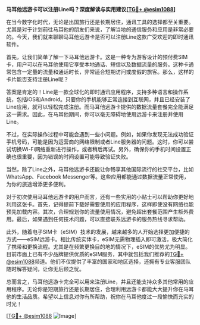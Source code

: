 **马耳他远游卡可以注册Line吗？深度解读与实用建议[[TG💪+ @esim1088](https://t.me/s/esim1088)]**

在当今数字化时代，无论是出国旅行还是长期居住，通讯工具的选择都至关重要。尤其是对于计划前往马耳他的朋友们来说，了解当地的通信服务和应用是非常必要的。今天，我们就来聊聊马耳他远游卡是否可以注册Line这款广受欢迎的即时通讯软件。

首先，让我们简单了解一下马耳他远游卡。这是一种专为游客设计的预付费SIM卡，用户可以在马耳他使用它享受本地通话、短信以及数据流量的服务。这种卡通常包含一定量的流量和通话时长，非常适合短期访问或度假的旅客。那么，这样的卡片能否支持注册Line呢？

答案是肯定的！Line是一款全球化的即时通讯应用程序，支持多种语言和操作系统，包括iOS和Android。只要你的手机能够正常连接到互联网，并且已经安装了Line应用，就可以轻松完成注册。而马耳他远游卡提供的数据流量套餐完全能满足这一需求。因此，在马耳他期间，你可以毫无障碍地使用远游卡来注册并使用Line。

不过，在实际操作过程中可能会遇到一些小问题。例如，如果你发现无法成功验证手机号码，可能是因为运营商的网络限制或者Line服务器的问题。这时，你可以尝试切换Wi-Fi网络重新进行操作，或者稍后再试。另外，确保你的手机时间设置正确也很重要，因为错误的时间设置可能导致验证失败。

当然，除了Line之外，马耳他远游卡还能让你畅享其他国际流行的社交平台，比如WhatsApp、Facebook Messenger等。这些应用都能通过数据流量正常使用，为你的旅途增添更多便利。

对于初次使用马耳他远游卡的用户而言，还有一些实用的小贴士可以帮助你更好地利用这张卡。首先，记得提前下载好需要使用的应用程序，这样即使没有网络也能预先加载内容。其次，合理规划你的流量使用情况，避免超出套餐范围产生额外费用。最后，如果遇到任何技术问题，可以直接联系远游卡的服务热线寻求帮助。

此外，随着电子SIM卡（eSIM）技术的发展，越来越多的人开始选择更加便捷的方式——eSIM远游卡。相比传统实体卡，eSIM无需物理插入即可激活，极大简化了携带和更换流程。尤其是在频繁更换目的地的情况下，eSIM的优势尤为明显。目前市面上已有不少品牌提供优质的eSIM服务，其中就包括我们推荐的[TG💪+ @esim1088](https://t.me/s/esim1088)频道。他们不仅提供了丰富的国家和地区选择，还拥有专业客服团队随时解答疑问，让你无后顾之忧。

总而言之，马耳他远游卡完全可以用来注册Line，并且还能支持众多其他常用的应用程序。无论你是短期旅行还是长期居住，合理利用远游卡都能大大提升你在马耳他的生活品质。希望以上信息对你有所帮助，祝你在马耳他度过一段愉快而充实的时光！

[[TG💪+ @esim1088](https://t.me/s/esim1088) ![Image](https://i.postimg.cc/4NQfJmqS/Snipaste-2025-05-13-00-14-12.png)]